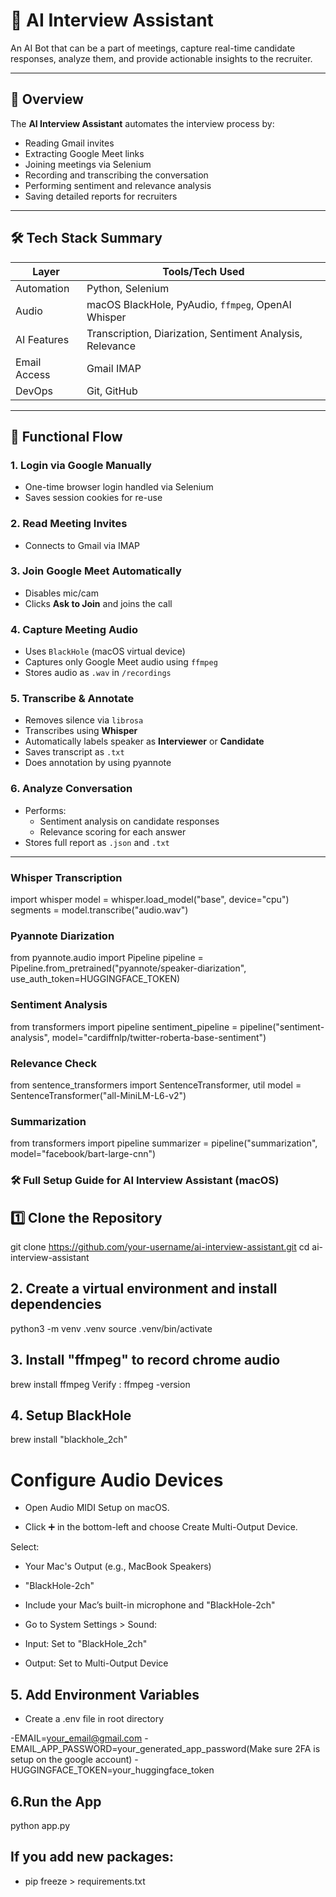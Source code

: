 # 🤖 AI Interview Assistant

An AI Bot that can be a part of meetings, capture real-time candidate responses, analyze them, and provide actionable insights to the recruiter.

---

## 📌 Overview

The **AI Interview Assistant** automates the interview process by:
- Reading Gmail invites
- Extracting Google Meet links
- Joining meetings via Selenium
- Recording and transcribing the conversation
- Performing sentiment and relevance analysis
- Saving detailed reports for recruiters

---

## 🛠️ Tech Stack Summary

| Layer         | Tools/Tech Used                                           |
|---------------|-----------------------------------------------------------|
| Automation    | Python, Selenium                                          |
| Audio         | macOS BlackHole, PyAudio, `ffmpeg`, OpenAI Whisper        |
| AI Features   | Transcription, Diarization, Sentiment Analysis, Relevance |
| Email Access  | Gmail IMAP                                                |
| DevOps        | Git, GitHub                                               |

---

## 🎯 Functional Flow

### 1. **Login via Google Manually**
- One-time browser login handled via Selenium
- Saves session cookies for re-use

### 2. **Read Meeting Invites**
- Connects to Gmail via IMAP

### 3. **Join Google Meet Automatically**
- Disables mic/cam
- Clicks **Ask to Join** and joins the call

### 4. **Capture Meeting Audio**
- Uses `BlackHole` (macOS virtual device)
- Captures only Google Meet audio using `ffmpeg`
- Stores audio as `.wav` in `/recordings`

### 5. **Transcribe & Annotate**
- Removes silence via `librosa`
- Transcribes using **Whisper**
- Automatically labels speaker as **Interviewer** or **Candidate**
- Saves transcript as `.txt`
- Does annotation by using pyannote

### 6. **Analyze Conversation**
- Performs:
  - Sentiment analysis on candidate responses
  - Relevance scoring for each answer
- Stores full report as `.json` and `.txt`

---

### Whisper Transcription
import whisper
model = whisper.load_model("base", device="cpu")
segments = model.transcribe("audio.wav")

### Pyannote Diarization
from pyannote.audio import Pipeline
pipeline = Pipeline.from_pretrained("pyannote/speaker-diarization", use_auth_token=HUGGINGFACE_TOKEN)

### Sentiment Analysis
from transformers import pipeline
sentiment_pipeline = pipeline("sentiment-analysis", model="cardiffnlp/twitter-roberta-base-sentiment")

### Relevance Check
from sentence_transformers import SentenceTransformer, util
model = SentenceTransformer("all-MiniLM-L6-v2")

### Summarization
from transformers import pipeline
summarizer = pipeline("summarization", model="facebook/bart-large-cnn")

### 🛠️ Full Setup Guide for AI Interview Assistant (macOS)

## 1️⃣ Clone the Repository

git clone https://github.com/your-username/ai-interview-assistant.git
cd ai-interview-assistant

## 2. Create a virtual environment and install dependencies

python3 -m venv .venv
source .venv/bin/activate

## 3. Install "ffmpeg" to record chrome audio

brew install ffmpeg
Verify : ffmpeg -version

## 4. Setup BlackHole

brew install "blackhole_2ch"
# Configure Audio Devices

- Open Audio MIDI Setup on macOS.

- Click ➕ in the bottom-left and choose Create Multi-Output Device.

Select:

- Your Mac's Output (e.g., MacBook Speakers)

- "BlackHole-2ch"

- Include your Mac’s built-in microphone and "BlackHole-2ch"

- Go to System Settings > Sound:

- Input: Set to "BlackHole_2ch"

- Output: Set to Multi-Output Device

## 5. Add Environment Variables

- Create a .env file in root directory

-EMAIL=your_email@gmail.com
-EMAIL_APP_PASSWORD=your_generated_app_password(Make sure 2FA is setup on the google account)
-HUGGINGFACE_TOKEN=your_huggingface_token

## 6.Run the App

python app.py

## If you add new packages:

- pip freeze > requirements.txt
